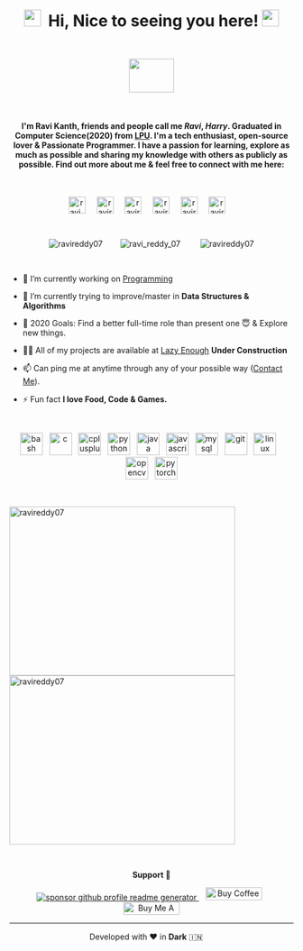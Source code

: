 <h1 align="center"><img src="https://emojis.slackmojis.com/emojis/images/1531849430/4246/blob-sunglasses.gif?1531849430" width="30"/>&nbsp; Hi, Nice to seeing you here! <img src="https://raw.githubusercontent.com/ravireddy07/ravireddy07/master/res/wave.gif" width="30px"></h1>

<br/>

<p align="center"> <img src="https://media.giphy.com/media/WUlplcMpOCEmTGBtBW/giphy.gif" width="80" height="60"></p>

<br/>

<h4 align="center">I'm Ravi Kanth, friends and people call me <i>Ravi</i>, <i>Harry</i>. Graduated in Computer Science(2020) from <a href="https://www.lpu.in" target="blank">LPU</a>. I'm a tech enthusiast, open-source lover & Passionate Programmer. I have a passion for learning, explore as much as possible and sharing my knowledge with others as publicly as possible. Find out more about me & feel free to connect with me here: </h4>

<br/>

<p align="center">
<a href="https://twitter.com/ravi_reddy_07" target="blank"><img align="center" src="https://cdn.jsdelivr.net/npm/simple-icons@3.0.1/icons/twitter.svg" alt="ravi_reddy_07" height="30" width="30" /></a>&nbsp;&nbsp;&nbsp;&nbsp;
<a href="https://linkedin.com/in/ravireddy07" target="blank"><img align="center" src="https://cdn.jsdelivr.net/npm/simple-icons@3.0.1/icons/linkedin.svg" alt="ravireddy07" height="30" width="30" /></a>&nbsp;&nbsp;&nbsp;&nbsp;
<a href="https://fb.com/ravireddy07" target="blank"><img align="center" src="https://cdn.jsdelivr.net/npm/simple-icons@3.0.1/icons/facebook.svg" alt="ravireddy07" height="30" width="30" /></a>&nbsp;&nbsp;&nbsp;&nbsp;
<a href="https://instagram.com/ravi_reddy_07" target="blank"><img align="center" src="https://cdn.jsdelivr.net/npm/simple-icons@3.0.1/icons/instagram.svg" alt="ravireddy07" height="30" width="30" /></a>&nbsp;&nbsp;&nbsp;&nbsp;
<a href="https://www.codechef.com/users/ravireddy115" target="blank"><img align="center" src="https://cdn.jsdelivr.net/npm/simple-icons@3.1.0/icons/codechef.svg" alt="ravireddy115" height="30" width="30" /></a>&nbsp;&nbsp;&nbsp;&nbsp;
<a href="https://www.leetcode.com/ravireddy07" target="blank"><img align="center" src="https://cdn.jsdelivr.net/npm/simple-icons@3.0.1/icons/leetcode.svg" alt="ravireddy07" height="30" width="30" /></a>&nbsp;&nbsp;&nbsp;&nbsp;
</p>

<br/>

<p align="center"> <img src="https://komarev.com/ghpvc/?username=ravireddy07" alt="ravireddy07" />&nbsp;&nbsp;&nbsp;&nbsp;&nbsp;&nbsp;&nbsp;
<img src="https://img.shields.io/twitter/follow/ravi_reddy_07?color=1DA1F2&logo=twitter&style=flat-square" alt="ravi_reddy_07" /> &nbsp;&nbsp;&nbsp;&nbsp;&nbsp;&nbsp;&nbsp;
<img src="https://img.shields.io/github/followers/ravireddy07?color=1DA1F2&logo=github&style=flat-square" alt="ravireddy07" /> </p>

<br/>

- 🔭 I’m currently working on [Programming](https://github.com/ravireddy07/cpp-book)

- 🌱 I’m currently trying to improve/master in **Data Structures & Algorithms**

- 🎯 2020 Goals: Find a better full-time role than present one 😇 & Explore new things.

- 👨‍💻 All of my projects are available at [Lazy Enough](ravireddy07.github.io) **Under Construction**

- 📫 Can ping me at anytime through any of your possible way ([Contact Me](https://linktr.ee/ravireddy07)).

- ⚡ Fun fact **I love Food, Code & Games.**

  <br/>

<p align="center"><img src="https://www.vectorlogo.zone/logos/gnu_bash/gnu_bash-icon.svg" alt="bash" width="40" height="40"/>&nbsp;&nbsp;&nbsp;<img src="https://devicons.github.io/devicon/devicon.git/icons/c/c-original.svg" alt="c" width="40" height="40"/>&nbsp;&nbsp;&nbsp;<img src="https://devicons.github.io/devicon/devicon.git/icons/cplusplus/cplusplus-original.svg" alt="cplusplus" width="40" height="40"/>&nbsp;&nbsp;&nbsp;<img src="https://devicons.github.io/devicon/devicon.git/icons/python/python-original.svg" alt="python" width="40" height="40"/>&nbsp;&nbsp;&nbsp;<img src="https://devicons.github.io/devicon/devicon.git/icons/java/java-original-wordmark.svg" alt="java" width="40" height="40"/>&nbsp;&nbsp;&nbsp;<img src="https://devicons.github.io/devicon/devicon.git/icons/javascript/javascript-original.svg" alt="javascript" width="40" height="40"/>&nbsp;&nbsp;&nbsp;<img src="https://devicons.github.io/devicon/devicon.git/icons/mysql/mysql-original-wordmark.svg" alt="mysql" width="40" height="40"/>&nbsp;&nbsp;&nbsp;<img src="https://www.vectorlogo.zone/logos/git-scm/git-scm-icon.svg" alt="git" width="40" height="40"/>&nbsp;&nbsp;&nbsp;<img src="https://devicons.github.io/devicon/devicon.git/icons/linux/linux-original.svg" alt="linux" width="40" height="40"/>&nbsp;&nbsp;&nbsp;<img src="https://www.vectorlogo.zone/logos/opencv/opencv-icon.svg" alt="opencv" width="40" height="40"/>&nbsp;&nbsp;&nbsp;<img src="https://www.vectorlogo.zone/logos/pytorch/pytorch-icon.svg" alt="pytorch" width="40" height="40"/></p>

<br/>

<p><img align="left" width="400" height="300" src="https://github-readme-stats.vercel.app/api/top-langs/?username=ravireddy07&layout=compact&hide=html" alt="ravireddy07" /></p>
<p>&nbsp;<img align="center" width="400" height="300" src="https://github-readme-stats.vercel.app/api?username=ravireddy07&show_icons=true&theme=dark" alt="ravireddy07" /></p>

<br/>

<p align="center"> <b>Support 🙏</b></p>

<p align="center">
<a href="https://www.paypal.me/ravireddy07"><img src="https://ionicabizau.github.io/badges/paypal.svg" alt="sponsor github profile readme generator"/> </a>&nbsp;&nbsp;
<a href='https://ko-fi.com/ravireddy07' target='_blank'><img height='23' width="100" src='https://cdn.ko-fi.com/cdn/kofi3.png?v=2' alt='Buy Coffee for Ravi Kanth' /></a>&nbsp;&nbsp;
<a href="https://www.buymeacoffee.com/ravireddy07" target="_blank"><img src="https://cdn.buymeacoffee.com/buttons/default-orange.png" alt="Buy Me A Coffee" height="23" width="100" style="border-radius:2px" /> </a>
</p>

<hr>
<p align="center">
Developed with ❤️ in <b>Dark</b> 🇮🇳 <img src="https://cultofthepartyparrot.com/parrots/hd/dealwithitnowparrot.gif" width="15" height="15"/>
</p>
